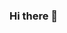 ### Hi there 👋

<!--
**taitai3838/taitai3838** is a ✨ _special_ ✨ repository because its `README.md` (this file) appears on your GitHub profile.

[![taitai3838's GitHub stats](https://github-readme-stats.vercel.app/api?username=taitai3838&show_icons=true&theme=synthwave)


Here are some ideas to get you started:

- 🔭 I’m currently working on ...
- 🌱 I’m currently learning ...
- 👯 I’m looking to collaborate on ...
- 🤔 I’m looking for help with ...
- 💬 Ask me about ...
- 📫 How to reach me: ...
- 😄 Pronouns: ...
- ⚡ Fun fact: ...
-->
